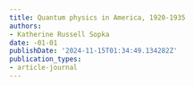 ```yaml
---
title: Quantum physics in America, 1920-1935
authors:
- Katherine Russell Sopka
date: -01-01
publishDate: '2024-11-15T01:34:49.134282Z'
publication_types:
- article-journal
---
```

